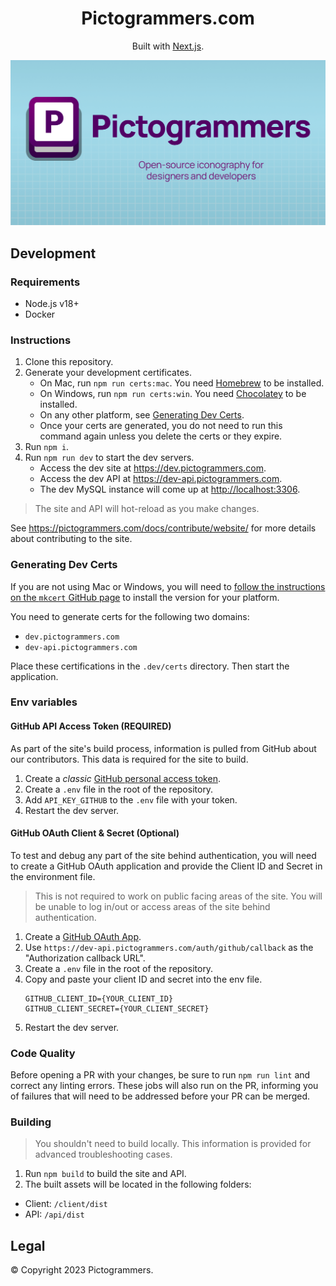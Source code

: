 <h1 align="center">
  Pictogrammers.com
</h1>
<div align="center">
  <p>
    Built with <a href="https://nextjs.org/" target="_blank">Next.js</a>.
  </p>
   <p>
    <img src="./client/public/images/og-card.png" alt="Pictogrammers" />
  </p>
</div>

## Development

### Requirements

- Node.js v18+
- Docker

### Instructions

1. Clone this repository.
2. Generate your development certificates.
   - On Mac, run `npm run certs:mac`. You need [Homebrew](https://brew.sh/) to be installed.
   - On Windows, run `npm run certs:win`. You need [Chocolatey](https://chocolatey.org/) to be installed.
   - On any other platform, see [Generating Dev Certs](#generating-dev-certs).
   - Once your certs are generated, you do not need to run this command again unless you delete the certs or they expire.
3. Run `npm i`.
4. Run `npm run dev` to start the dev servers.
   - Access the dev site at <https://dev.pictogrammers.com>.
   - Access the dev API at <https://dev-api.pictogrammers.com>.
   - The dev MySQL instance will come up at <http://localhost:3306>.

> The site and API will hot-reload as you make changes.

See <https://pictogrammers.com/docs/contribute/website/> for more details about contributing to the site.

### Generating Dev Certs

If you are not using Mac or Windows, you will need to [follow the instructions on the `mkcert` GitHub page](https://github.com/FiloSottile/mkcert) to install the version for your platform.

You need to generate certs for the following two domains:

- `dev.pictogrammers.com`
- `dev-api.pictogrammers.com`

Place these certifications in the `.dev/certs` directory. Then start the application.

### Env variables

#### GitHub API Access Token (REQUIRED)

As part of the site's build process, information is pulled from GitHub about our contributors. This data is required for the site to build.

1. Create a _classic_ [GitHub personal access token](https://github.com/settings/tokens). 
2. Create a `.env` file in the root of the repository.
3. Add `API_KEY_GITHUB` to the `.env` file with your token.
4. Restart the dev server.

#### GitHub OAuth Client & Secret (Optional)

To test and debug any part of the site behind authentication, you will need to create a GitHub OAuth application and provide the Client ID and Secret in the environment file.

> This is not required to work on public facing areas of the site. You will be unable to log in/out or access areas of the site behind authentication.

1. Create a [GitHub OAuth App](https://github.com/settings/developers).
2. Use `https://dev-api.pictogrammers.com/auth/github/callback` as the "Authorization callback URL".
3. Create a `.env` file in the root of the repository.
4. Copy and paste your client ID and secret into the env file.
   ```text
   GITHUB_CLIENT_ID={YOUR_CLIENT_ID}
   GITHUB_CLIENT_SECRET={YOUR_CLIENT_SECRET}
   ```
5. Restart the dev server.

### Code Quality

Before opening a PR with your changes, be sure to run `npm run lint` and correct any linting errors. These jobs will also run on the PR, informing you of failures that will need to be addressed before your PR can be merged.

### Building

> You shouldn't need to build locally. This information is provided for advanced troubleshooting cases.

1. Run `npm build` to build the site and API.
2. The built assets will be located in the following folders:
  - Client: `/client/dist`
  - API: `/api/dist`

## Legal

&copy; Copyright 2023 Pictogrammers.
